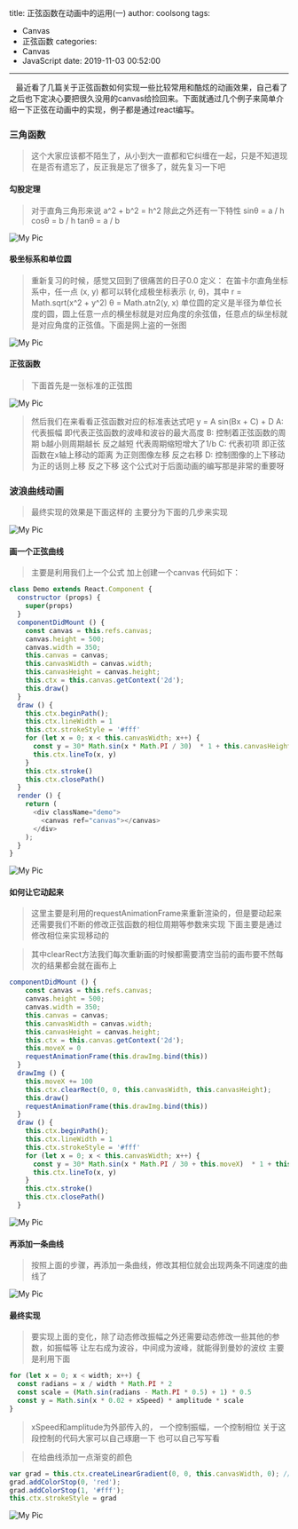 title: 正弦函数在动画中的运用(一)
author: coolsong
tags:
  - Canvas
  - 正弦函数
categories:
  - Canvas
  - JavaScript
date: 2019-11-03 00:52:00
---
&nbsp;&nbsp;&nbsp;最近看了几篇关于正弦函数如何实现一些比较常用和酷炫的动画效果，自己看了之后也下定决心要把很久没用的canvas给捡回来。下面就通过几个例子来简单介绍一下正弦在动画中的实现，例子都是通过react编写。
<!--more-->
### 三角函数
>这个大家应该都不陌生了，从小到大一直都和它纠缠在一起，只是不知道现在是否有遗忘了，反正我是忘了很多了，就先复习一下吧

#### 勾股定理
>对于直角三角形来说 a^2 + b^2 = h^2
>除此之外还有一下特性
>sinθ = a / h
>cosθ = b / h
>tanθ = a / b
>
![My Pic](/images/sin1.png)

#### 极坐标系和单位圆
>重新复习的时候，感觉又回到了很痛苦的日子0.0
>定义： 在笛卡尔直角坐标系中，任一点 (x, y) 都可以转化成极坐标表示 (r, θ)，其中
>r = Math.sqrt(x^2 + y^2)
>θ = Math.atn2(y, x)
>单位圆的定义是半径为单位长度的圆，圆上任意一点的横坐标就是对应角度的余弦值，任意点的纵坐标就是对应角度的正弦值。下面是网上盗的一张图
>
![My Pic](/images/sin2.gif)

#### 正弦函数
>下面首先是一张标准的正弦图
>
![My Pic](/images/sin3.png)
>然后我们在来看看正弦函数对应的标准表达式吧
>y = A sin(Bx + C) + D
>A: 代表振幅 即代表正弦函数的波峰和波谷的最大高度
>B: 控制着正弦函数的周期  b越小则周期越长 反之越短 代表周期缩短增大了1/b
>C: 代表初项 即正弦函数在x轴上移动的距离 为正则图像左移 反之右移
>D: 控制图像的上下移动 为正的话则上移 反之下移
>这个公式对于后面动画的编写那是非常的重要呀

### 波浪曲线动画
>最终实现的效果是下面这样的 
>主要分为下面的几步来实现
>
![My Pic](/images/sin4.gif)

#### 画一个正弦曲线
>主要是利用我们上一个公式 加上创建一个canvas 代码如下：
```JavaScript
class Demo extends React.Component {
  constructor (props) {
    super(props)
  }
  componentDidMount () {
    const canvas = this.refs.canvas;
    canvas.height = 500;
    canvas.width = 350;
    this.canvas = canvas;
    this.canvasWidth = canvas.width;
    this.canvasHeight = canvas.height;
    this.ctx = this.canvas.getContext('2d');
    this.draw()
  }
  draw () {
    this.ctx.beginPath();
    this.ctx.lineWidth = 1
    this.ctx.strokeStyle = '#fff'
    for (let x = 0; x < this.canvasWidth; x++) {
      const y = 30* Math.sin(x * Math.PI / 30)  * 1 + this.canvasHeight / 2
      this.ctx.lineTo(x, y)
    }
    this.ctx.stroke()
    this.ctx.closePath()
  }
  render () {
    return (
      <div className="demo">
        <canvas ref="canvas"></canvas>
      </div>
    );
  }
}
```
![My Pic](/images/sin5.png)

#### 如何让它动起来
>这里主要是利用的requestAnimationFrame来重新渲染的，但是要动起来还需要我们不断的修改正弦函数的相位周期等参数来实现 下面主要是通过修改相位来实现移动的

>其中clearRect方法我们每次重新画的时候都需要清空当前的画布要不然每次的结果都会就在画布上
```JavaScript
componentDidMount () {
    const canvas = this.refs.canvas;
    canvas.height = 500;
    canvas.width = 350;
    this.canvas = canvas;
    this.canvasWidth = canvas.width;
    this.canvasHeight = canvas.height;
    this.ctx = this.canvas.getContext('2d');
    this.moveX = 0
    requestAnimationFrame(this.drawImg.bind(this))
  }
  drawImg () {
    this.moveX += 100
    this.ctx.clearRect(0, 0, this.canvasWidth, this.canvasHeight);
    this.draw()
    requestAnimationFrame(this.drawImg.bind(this))
  }
  draw () {
    this.ctx.beginPath();
    this.ctx.lineWidth = 1
    this.ctx.strokeStyle = '#fff'
    for (let x = 0; x < this.canvasWidth; x++) {
      const y = 30* Math.sin(x * Math.PI / 30 + this.moveX)  * 1 + this.canvasHeight / 2
      this.ctx.lineTo(x, y)
    }
    this.ctx.stroke()
    this.ctx.closePath()
  }
```
![My Pic](/images/sin6.gif)

#### 再添加一条曲线
>按照上面的步骤，再添加一条曲线，修改其相位就会出现两条不同速度的曲线了

![My Pic](/images/sin7.gif)

#### 最终实现
> 要实现上面的变化，除了动态修改振幅之外还需要动态修改一些其他的参数，如振幅等 让左右成为波谷，中间成为波峰，就能得到曼妙的波纹   主要是利用下面

```JavaScript
for (let x = 0; x < width; x++) {
  const radians = x / width * Math.PI * 2
  const scale = (Math.sin(radians - Math.PI * 0.5) + 1) * 0.5
  const y = Math.sin(x * 0.02 + xSpeed) * amplitude * scale
}
```
>xSpeed和amplitude为外部传入的， 一个控制振幅，一个控制相位  关于这段控制的代码大家可以自己琢磨一下 也可以自己写写看

>在给曲线添加一点渐变的颜色
```JavaScript
var grad = this.ctx.createLinearGradient(0, 0, this.canvasWidth, 0); //创建渐变 初始坐标到终点坐标
grad.addColorStop(0, 'red');
grad.addColorStop(1, '#fff');
this.ctx.strokeStyle = grad
```
![My Pic](/images/sin8.gif)
